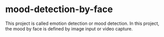 # mood-detection-by-face
This project is called emotion detection or mood detection. In this project, the mood by face is defined by image input or video capture.
